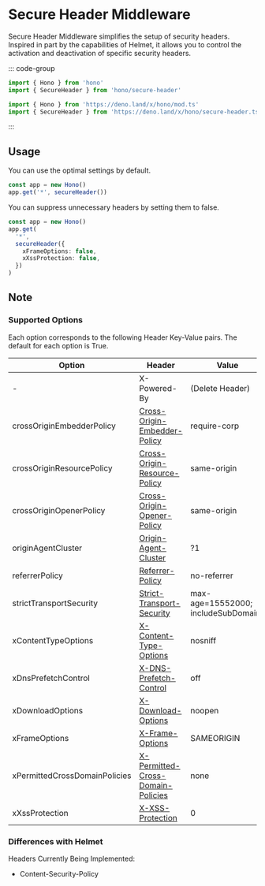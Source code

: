 # Secure Header Middleware

Secure Header Middleware simplifies the setup of security headers. Inspired in part by the capabilities of Helmet, it allows you to control the activation and deactivation of specific security headers.

::: code-group

```ts [npm]
import { Hono } from 'hono'
import { SecureHeader } from 'hono/secure-header'
```

```ts [Deno]
import { Hono } from 'https://deno.land/x/hono/mod.ts'
import { SecureHeader } from 'https://deno.land/x/hono/secure-header.ts'
```

:::

## Usage

You can use the optimal settings by default.

```ts
const app = new Hono()
app.get('*', secureHeader())
```

You can suppress unnecessary headers by setting them to false.

```ts
const app = new Hono()
app.get(
  '*',
  secureHeader({
    xFrameOptions: false,
    xXssProtection: false,
  })
)
```

## Note

### Supported Options
Each option corresponds to the following Header Key-Value pairs. The default for each option is True.


| Option                          | Header                                                                                          | Value                                    | Default |
|---------------------------------|-------------------------------------------------------------------------------------------------|------------------------------------------|---------|
| -                               | X-Powered-By                                                                                   | (Delete Header)                          | True    |
| crossOriginEmbedderPolicy       | [Cross-Origin-Embedder-Policy](https://developer.mozilla.org/docs/Web/HTTP/Headers/Cross-Origin-Embedder-Policy)   | require-corp                             | False    |
| crossOriginResourcePolicy       | [Cross-Origin-Resource-Policy](https://developer.mozilla.org/en-US/docs/Web/HTTP/Headers/Cross-Origin-Resource-Policy) | same-origin                              | True    |
| crossOriginOpenerPolicy         | [Cross-Origin-Opener-Policy](https://developer.mozilla.org/en-US/docs/Web/HTTP/Headers/Cross-Origin-Opener-Policy) | same-origin                              | True    |
| originAgentCluster              | [Origin-Agent-Cluster](https://developer.mozilla.org/en-US/docs/Web/HTTP/Headers/Origin-Agent-Cluster) | ?1                                       | True    |
| referrerPolicy                  | [Referrer-Policy](https://developer.mozilla.org/en-US/docs/Web/HTTP/Headers/Referrer-Policy) | no-referrer                              | True    |
| strictTransportSecurity         | [Strict-Transport-Security](https://developer.mozilla.org/en-US/docs/Web/HTTP/Headers/Strict-Transport-Security) | max-age=15552000; includeSubDomains      | True    |
| xContentTypeOptions             | [X-Content-Type-Options](https://developer.mozilla.org/en-US/docs/Web/HTTP/Headers/X-Content-Type-Options) | nosniff                                  | True    |
| xDnsPrefetchControl             | [X-DNS-Prefetch-Control](https://developer.mozilla.org/en-US/docs/Web/HTTP/Headers/X-DNS-Prefetch-Control) | off                                      | True    |
| xDownloadOptions                | [X-Download-Options](https://developer.mozilla.org/en-US/docs/Web/HTTP/Headers/X-Download-Options) | noopen                                   | True    |
| xFrameOptions                   | [X-Frame-Options](https://developer.mozilla.org/en-US/docs/Web/HTTP/Headers/X-Frame-Options) | SAMEORIGIN                               | True    |
| xPermittedCrossDomainPolicies   | [X-Permitted-Cross-Domain-Policies](https://developer.mozilla.org/en-US/docs/Web/HTTP/Headers/X-Permitted-Cross-Domain-Policies) | none                                     | True    |
| xXssProtection                  | [X-XSS-Protection](https://developer.mozilla.org/en-US/docs/Web/HTTP/Headers/X-XSS-Protection) | 0                                        | True    |



### Differences with Helmet
Headers Currently Being Implemented:

- Content-Security-Policy
